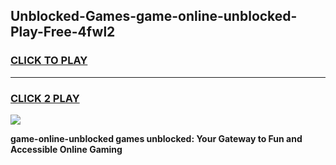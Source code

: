 
## Unblocked-Games-game-online-unblocked-Play-Free-4fwl2
<h3>
<a href="https://premium76.site?title=game-online-unblocked&ref=20M">CLICK TO PLAY</a></h3>
<hr>

<h3>
<a href="https://premium76.site?title=game-online-unblocked&ref=20M">CLICK 2 PLAY</a>
  
</h3>

<a href="https://premium76.site?title=game-online-unblocked&ref=19M"><img src="https://clearcache.store/games.png"></a>


**game-online-unblocked games unblocked: Your Gateway to Fun and Accessible Online Gaming**
